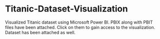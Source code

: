 # Titanic-Dataset-Visualization
Visualized Titanic dataset using Microsoft Power BI.
PBIX along with PBIT files have been attached. Click on them to gain access to the visualization. Dataset has been attached as well.
